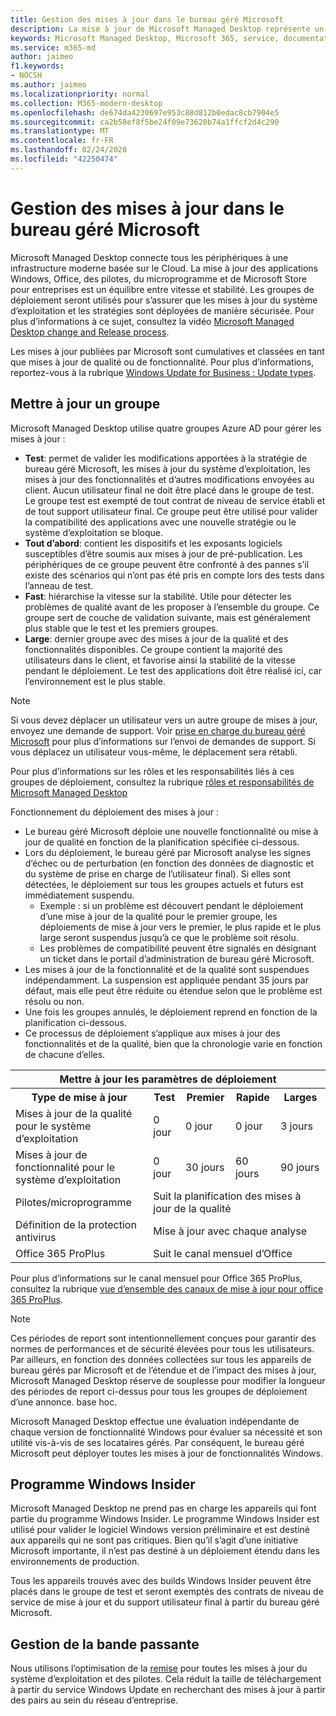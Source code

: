 ```yaml
---
title: Gestion des mises à jour dans le bureau géré Microsoft
description: La mise à jour de Microsoft Managed Desktop représente un équilibre entre vitesse et stabilité.
keywords: Microsoft Managed Desktop, Microsoft 365, service, documentation
ms.service: m365-md
author: jaimeo
f1.keywords:
- NOCSH
ms.author: jaimeo
ms.localizationpriority: normal
ms.collection: M365-modern-desktop
ms.openlocfilehash: de674da4230697e953c88d812b0edac8cb7904e5
ms.sourcegitcommit: ca2b58ef8f5be24f09e73620b74a1ffcf2d4c290
ms.translationtype: MT
ms.contentlocale: fr-FR
ms.lasthandoff: 02/24/2020
ms.locfileid: "42250474"
---
```

# <a name="how-updates-are-handled-in-microsoft-managed-desktop"></a>Gestion des mises à jour dans le bureau géré Microsoft


<!--This topic is the target for a "Learn more" link in the Admin Portal (aka.ms/update-rings); do not delete.-->

<!--Update management -->

Microsoft Managed Desktop connecte tous les périphériques à une infrastructure moderne basée sur le Cloud. La mise à jour des applications Windows, Office, des pilotes, du microprogramme et de Microsoft Store pour entreprises est un équilibre entre vitesse et stabilité. Les groupes de déploiement seront utilisés pour s’assurer que les mises à jour du système d’exploitation et les stratégies sont déployées de manière sécurisée. Pour plus d’informations à ce sujet, consultez la vidéo [Microsoft Managed Desktop change and Release process](https://www.microsoft.com/videoplayer/embed/RE4mWqP).

Les mises à jour publiées par Microsoft sont cumulatives et classées en tant que mises à jour de qualité ou de fonctionnalité.
Pour plus d’informations, reportez-vous à la rubrique [Windows Update for Business : Update types](https://docs.microsoft.com/windows/deployment/update/waas-manage-updates-wufb#update-types). 

## <a name="update-groups"></a>Mettre à jour un groupe

Microsoft Managed Desktop utilise quatre groupes Azure AD pour gérer les mises à jour :

- **Test**: permet de valider les modifications apportées à la stratégie de bureau géré Microsoft, les mises à jour du système d’exploitation, les mises à jour des fonctionnalités et d’autres modifications envoyées au client. Aucun utilisateur final ne doit être placé dans le groupe de test. Le groupe test est exempté de tout contrat de niveau de service établi et de tout support utilisateur final. Ce groupe peut être utilisé pour valider la compatibilité des applications avec une nouvelle stratégie ou le système d’exploitation se bloque.  
- **Tout d’abord**: contient les dispositifs et les exposants logiciels susceptibles d’être soumis aux mises à jour de pré-publication. Les périphériques de ce groupe peuvent être confronté à des pannes s’il existe des scénarios qui n’ont pas été pris en compte lors des tests dans l’anneau de test.
- **Fast**: hiérarchise la vitesse sur la stabilité. Utile pour détecter les problèmes de qualité avant de les proposer à l’ensemble du groupe. Ce groupe sert de couche de validation suivante, mais est généralement plus stable que le test et les premiers groupes. 
- **Large**: dernier groupe avec des mises à jour de la qualité et des fonctionnalités disponibles. Ce groupe contient la majorité des utilisateurs dans le client, et favorise ainsi la stabilité de la vitesse pendant le déploiement. Le test des applications doit être réalisé ici, car l’environnement est le plus stable. 

> [!NOTE]
> Si vous devez déplacer un utilisateur vers un autre groupe de mises à jour, envoyez une demande de support. Voir [prise en charge du bureau géré Microsoft](support.md) pour plus d’informations sur l’envoi de demandes de support. Si vous déplacez un utilisateur vous-même, le déplacement sera rétabli.

Pour plus d’informations sur les rôles et les responsabilités liés à ces groupes de déploiement, consultez la rubrique [rôles et responsabilités de Microsoft Managed Desktop](../intro/roles-and-responsibilities.md)

Fonctionnement du déploiement des mises à jour :
- Le bureau géré Microsoft déploie une nouvelle fonctionnalité ou mise à jour de qualité en fonction de la planification spécifiée ci-dessous.
- Lors du déploiement, le bureau géré par Microsoft analyse les signes d’échec ou de perturbation (en fonction des données de diagnostic et du système de prise en charge de l’utilisateur final). Si elles sont détectées, le déploiement sur tous les groupes actuels et futurs est immédiatement suspendu.
    - Exemple : si un problème est découvert pendant le déploiement d’une mise à jour de la qualité pour le premier groupe, les déploiements de mise à jour vers le premier, le plus rapide et le plus large seront suspendus jusqu’à ce que le problème soit résolu.
    - Les problèmes de compatibilité peuvent être signalés en désignant un ticket dans le portail d’administration de bureau géré Microsoft.
- Les mises à jour de la fonctionnalité et de la qualité sont suspendues indépendamment. La suspension est appliquée pendant 35 jours par défaut, mais elle peut être réduite ou étendue selon que le problème est résolu ou non.
- Une fois les groupes annulés, le déploiement reprend en fonction de la planification ci-dessous.
- Ce processus de déploiement s’applique aux mises à jour des fonctionnalités et de la qualité, bien que la chronologie varie en fonction de chacune d’elles.




<table>
<tr><th colspan="5">Mettre à jour les paramètres de déploiement</th></tr>
<tr><th>Type de mise à jour</th><th>Test</th><th>Premier</th><th>Rapide</th><th>Larges</th></tr>
<tr><td>Mises à jour de la qualité pour le système d’exploitation</td><td>0 jour</td><td>0 jour</td><td>0 jour</td><td>3 jours</td></tr>
<tr><td>Mises à jour de fonctionnalité pour le système d’exploitation</td><td>0 jour</td><td>30 jours</td><td>60 jours</td><td>90 jours</td></tr>
<tr><td>Pilotes/microprogramme</td><td colspan="4">Suit la planification des mises à jour de la qualité</td></tr>
<tr><td>Définition de la protection antivirus</td><td colspan="4">Mise à jour avec chaque analyse</td></tr>
<tr><td>Office 365 ProPlus</td><td colspan="4">Suit le canal mensuel d’Office
</table>

Pour plus d’informations sur le canal mensuel pour Office 365 ProPlus, consultez la rubrique [vue d’ensemble des canaux de mise à jour pour office 365 ProPlus](https://docs.microsoft.com/deployoffice/overview-of-update-channels-for-office-365-proplus).

>[!NOTE]
>Ces périodes de report sont intentionnellement conçues pour garantir des normes de performances et de sécurité élevées pour tous les utilisateurs. Par ailleurs, en fonction des données collectées sur tous les appareils de bureau gérés par Microsoft et de l’étendue et de l’impact des mises à jour, Microsoft Managed Desktop réserve de souplesse pour modifier la longueur des périodes de report ci-dessus pour tous les groupes de déploiement d’une annonce. base hoc.
>
>Microsoft Managed Desktop effectue une évaluation indépendante de chaque version de fonctionnalité Windows pour évaluer sa nécessité et son utilité vis-à-vis de ses locataires gérés. Par conséquent, le bureau géré Microsoft peut déployer toutes les mises à jour de fonctionnalités Windows. 

## <a name="windows-insider-program"></a>Programme Windows Insider

Microsoft Managed Desktop ne prend pas en charge les appareils qui font partie du programme Windows Insider. Le programme Windows Insider est utilisé pour valider le logiciel Windows version préliminaire et est destiné aux appareils qui ne sont pas critiques. Bien qu’il s’agit d’une initiative Microsoft importante, il n’est pas destiné à un déploiement étendu dans les environnements de production. 

Tous les appareils trouvés avec des builds Windows Insider peuvent être placés dans le groupe de test et seront exemptés des contrats de niveau de service de mise à jour et du support utilisateur final à partir du bureau géré Microsoft.

## <a name="bandwidth-management"></a>Gestion de la bande passante

Nous utilisons l’optimisation de la [remise](https://docs.microsoft.com/windows/deployment/update/waas-delivery-optimization) pour toutes les mises à jour du système d’exploitation et des pilotes. Cela réduit la taille de téléchargement à partir du service Windows Update en recherchant des mises à jour à partir des pairs au sein du réseau d’entreprise.


